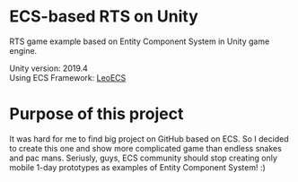 # ECS-based RTS on Unity
RTS game example based on Entity Component System in Unity game engine.

Unity version: 2019.4<br>
Using ECS Framework: [LeoECS](https://github.com/Leopotam/ecs)

# Purpose of this project
It was hard for me to find big project on GitHub based on ECS. So I decided to create this one and show more complicated game than endless snakes and pac mans. Seriusly, guys, ECS community should stop creating only mobile 1-day prototypes as examples of Entity Component System! :)
